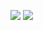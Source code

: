 <p>
<img src="https://img.shields.io/badge/python3-FFFF00.svg?&style=for-the-badge&logo=python&logoColor=white"></img>
<img src="https://img.shields.io/badge/github-CDCDCD.svg?&style=for-the-badge&logo=github&logoColor=black"></img>
</p>
